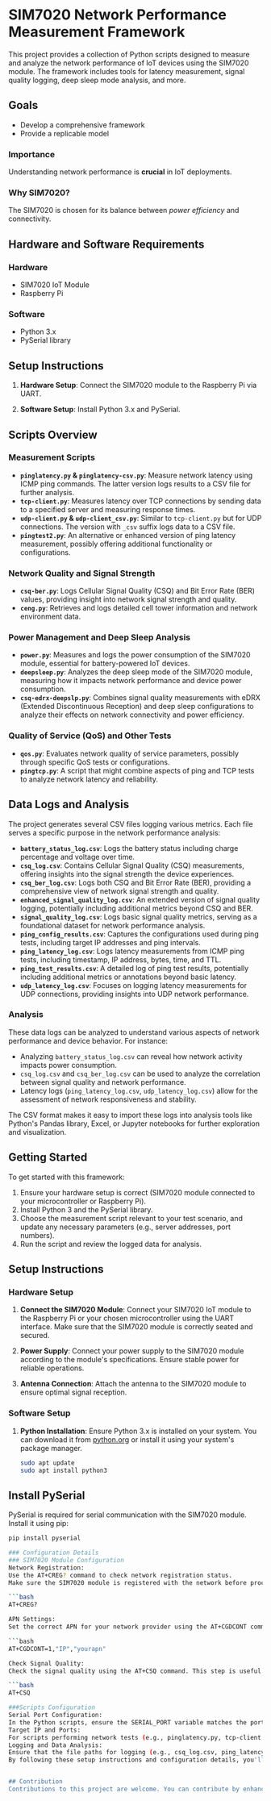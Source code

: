 # SIM7020 Network Performance Measurement Framework

This project provides a collection of Python scripts designed to measure and analyze the network performance of IoT devices using the SIM7020 module. The framework includes tools for latency measurement, signal quality logging, deep sleep mode analysis, and more.

## Goals

- Develop a comprehensive framework
- Provide a replicable model

### Importance

Understanding network performance is **crucial** in IoT deployments.

### Why SIM7020?

The SIM7020 is chosen for its balance between *power efficiency* and connectivity.

## Hardware and Software Requirements

### Hardware

- SIM7020 IoT Module
- Raspberry Pi

### Software

- Python 3.x
- PySerial library

## Setup Instructions

1. **Hardware Setup**:
   Connect the SIM7020 module to the Raspberry Pi via UART.

2. **Software Setup**:
   Install Python 3.x and PySerial.

## Scripts Overview

### Measurement Scripts

- **`pinglatency.py` & `pinglatency-csv.py`**: Measure network latency using ICMP ping commands. The latter version logs results to a CSV file for further analysis.
- **`tcp-client.py`**: Measures latency over TCP connections by sending data to a specified server and measuring response times.
- **`udp-client.py` & `udp-client_csv.py`**: Similar to `tcp-client.py` but for UDP connections. The version with `_csv` suffix logs data to a CSV file.
- **`pingtest2.py`**: An alternative or enhanced version of ping latency measurement, possibly offering additional functionality or configurations.

### Network Quality and Signal Strength

- **`csq-ber.py`**: Logs Cellular Signal Quality (CSQ) and Bit Error Rate (BER) values, providing insight into network signal strength and quality.
- **`ceng.py`**: Retrieves and logs detailed cell tower information and network environment data.

### Power Management and Deep Sleep Analysis

- **`power.py`**: Measures and logs the power consumption of the SIM7020 module, essential for battery-powered IoT devices.
- **`deepsleep.py`**: Analyzes the deep sleep mode of the SIM7020 module, measuring how it impacts network performance and device power consumption.
- **`csq-edrx-deepslp.py`**: Combines signal quality measurements with eDRX (Extended Discontinuous Reception) and deep sleep configurations to analyze their effects on network connectivity and power efficiency.

### Quality of Service (QoS) and Other Tests

- **`qos.py`**: Evaluates network quality of service parameters, possibly through specific QoS tests or configurations.
- **`pingtcp.py`**: A script that might combine aspects of ping and TCP tests to analyze network latency and reliability.

## Data Logs and Analysis

The project generates several CSV files logging various metrics. Each file serves a specific purpose in the network performance analysis:

- **`battery_status_log.csv`**: Logs the battery status including charge percentage and voltage over time.
- **`csq_log.csv`**: Contains Cellular Signal Quality (CSQ) measurements, offering insights into the signal strength the device experiences.
- **`csq_ber_log.csv`**: Logs both CSQ and Bit Error Rate (BER), providing a comprehensive view of network signal strength and quality.
- **`enhanced_signal_quality_log.csv`**: An extended version of signal quality logging, potentially including additional metrics beyond CSQ and BER.
- **`signal_quality_log.csv`**: Logs basic signal quality metrics, serving as a foundational dataset for network performance analysis.
- **`ping_config_results.csv`**: Captures the configurations used during ping tests, including target IP addresses and ping intervals.
- **`ping_latency_log.csv`**: Logs latency measurements from ICMP ping tests, including timestamp, IP address, bytes, time, and TTL.
- **`ping_test_results.csv`**: A detailed log of ping test results, potentially including additional metrics or annotations beyond basic latency.
- **`udp_latency_log.csv`**: Focuses on logging latency measurements for UDP connections, providing insights into UDP network performance.

### Analysis

These data logs can be analyzed to understand various aspects of network performance and device behavior. For instance:

- Analyzing `battery_status_log.csv` can reveal how network activity impacts power consumption.
- `csq_log.csv` and `csq_ber_log.csv` can be used to analyze the correlation between signal quality and network performance.
- Latency logs (`ping_latency_log.csv`, `udp_latency_log.csv`) allow for the assessment of network responsiveness and stability.

The CSV format makes it easy to import these logs into analysis tools like Python's Pandas library, Excel, or Jupyter notebooks for further exploration and visualization.

## Getting Started

To get started with this framework:
1. Ensure your hardware setup is correct (SIM7020 module connected to your microcontroller or Raspberry Pi).
2. Install Python 3 and the PySerial library.
3. Choose the measurement script relevant to your test scenario, and update any necessary parameters (e.g., server addresses, port numbers).
4. Run the script and review the logged data for analysis.

## Setup Instructions

### Hardware Setup

1. **Connect the SIM7020 Module**: Connect your SIM7020 IoT module to the Raspberry Pi or your chosen microcontroller using the UART interface. Make sure that the SIM7020 module is correctly seated and secured.

2. **Power Supply**: Connect your power supply to the SIM7020 module according to the module's specifications. Ensure stable power for reliable operations.

3. **Antenna Connection**: Attach the antenna to the SIM7020 module to ensure optimal signal reception.

### Software Setup

1. **Python Installation**: Ensure Python 3.x is installed on your system. You can download it from [python.org](https://www.python.org/downloads/) or install it using your system's package manager.

   ```bash
   sudo apt update
   sudo apt install python3

## Install PySerial

PySerial is required for serial communication with the SIM7020 module. Install it using pip:

```bash
pip install pyserial

### Configuration Details
### SIM7020 Module Configuration
Network Registration:
Use the AT+CREG? command to check network registration status.
Make sure the SIM7020 module is registered with the network before proceeding with further configurations.

```bash
AT+CREG?

APN Settings:
Set the correct APN for your network provider using the AT+CGDCONT command. Replace yourapn with your actual APN.

```bash
AT+CGDCONT=1,"IP","yourapn"

Check Signal Quality:
Check the signal quality using the AT+CSQ command. This step is useful for troubleshooting network issues.

```bash
AT+CSQ

###Scripts Configuration
Serial Port Configuration:
In the Python scripts, ensure the SERIAL_PORT variable matches the port to which your SIM7020 module is connected. This might be something like /dev/ttyS0 for Raspberry Pi or a COM port on Windows.
Target IP and Ports:
For scripts performing network tests (e.g., pinglatency.py, tcp-client.py), set the target IP addresses and port numbers according to your test server or service.
Logging and Data Analysis:
Ensure that the file paths for logging (e.g., csq_log.csv, ping_latency_log.csv) are correctly set and accessible for write operations by your script.
By following these setup instructions and configuration details, you'll be well-prepared to run the network performance measurement tests using the SIM7020 module. Adjustments and troubleshooting may be required depending on specific network conditions and hardware configurations.


## Contribution
Contributions to this project are welcome. You can contribute by enhancing existing scripts, adding new features, or providing documentation improvements. Please feel free to submit pull requests or open issues with your suggestions.
